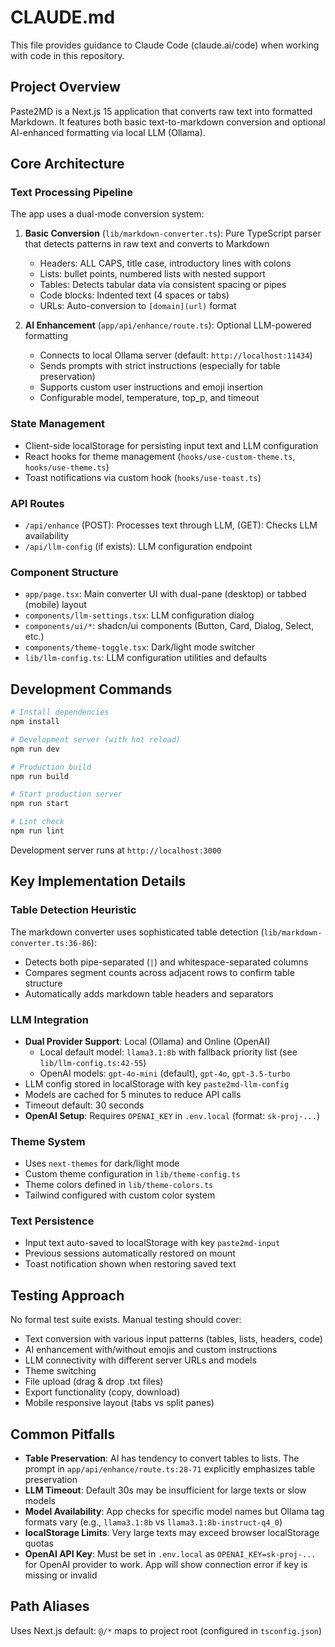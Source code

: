# CLAUDE.md

This file provides guidance to Claude Code (claude.ai/code) when working with code in this repository.

## Project Overview

Paste2MD is a Next.js 15 application that converts raw text into formatted Markdown. It features both basic text-to-markdown conversion and optional AI-enhanced formatting via local LLM (Ollama).

## Core Architecture

### Text Processing Pipeline
The app uses a dual-mode conversion system:

1. **Basic Conversion** (`lib/markdown-converter.ts`): Pure TypeScript parser that detects patterns in raw text and converts to Markdown
   - Headers: ALL CAPS, title case, introductory lines with colons
   - Lists: bullet points, numbered lists with nested support
   - Tables: Detects tabular data via consistent spacing or pipes
   - Code blocks: Indented text (4 spaces or tabs)
   - URLs: Auto-conversion to `[domain](url)` format

2. **AI Enhancement** (`app/api/enhance/route.ts`): Optional LLM-powered formatting
   - Connects to local Ollama server (default: `http://localhost:11434`)
   - Sends prompts with strict instructions (especially for table preservation)
   - Supports custom user instructions and emoji insertion
   - Configurable model, temperature, top_p, and timeout

### State Management
- Client-side localStorage for persisting input text and LLM configuration
- React hooks for theme management (`hooks/use-custom-theme.ts`, `hooks/use-theme.ts`)
- Toast notifications via custom hook (`hooks/use-toast.ts`)

### API Routes
- `/api/enhance` (POST): Processes text through LLM, (GET): Checks LLM availability
- `/api/llm-config` (if exists): LLM configuration endpoint

### Component Structure
- `app/page.tsx`: Main converter UI with dual-pane (desktop) or tabbed (mobile) layout
- `components/llm-settings.tsx`: LLM configuration dialog
- `components/ui/*`: shadcn/ui components (Button, Card, Dialog, Select, etc.)
- `components/theme-toggle.tsx`: Dark/light mode switcher
- `lib/llm-config.ts`: LLM configuration utilities and defaults

## Development Commands

```bash
# Install dependencies
npm install

# Development server (with hot reload)
npm run dev

# Production build
npm run build

# Start production server
npm run start

# Lint check
npm run lint
```

Development server runs at `http://localhost:3000`

## Key Implementation Details

### Table Detection Heuristic
The markdown converter uses sophisticated table detection (`lib/markdown-converter.ts:36-86`):
- Detects both pipe-separated (`|`) and whitespace-separated columns
- Compares segment counts across adjacent rows to confirm table structure
- Automatically adds markdown table headers and separators

### LLM Integration
- **Dual Provider Support**: Local (Ollama) and Online (OpenAI)
  - Local default model: `llama3.1:8b` with fallback priority list (see `lib/llm-config.ts:42-55`)
  - OpenAI models: `gpt-4o-mini` (default), `gpt-4o`, `gpt-3.5-turbo`
- LLM config stored in localStorage with key `paste2md-llm-config`
- Models are cached for 5 minutes to reduce API calls
- Timeout default: 30 seconds
- **OpenAI Setup**: Requires `OPENAI_KEY` in `.env.local` (format: `sk-proj-...`)

### Theme System
- Uses `next-themes` for dark/light mode
- Custom theme configuration in `lib/theme-config.ts`
- Theme colors defined in `lib/theme-colors.ts`
- Tailwind configured with custom color system

### Text Persistence
- Input text auto-saved to localStorage with key `paste2md-input`
- Previous sessions automatically restored on mount
- Toast notification shown when restoring saved text

## Testing Approach

No formal test suite exists. Manual testing should cover:
- Text conversion with various input patterns (tables, lists, headers, code)
- AI enhancement with/without emojis and custom instructions
- LLM connectivity with different server URLs and models
- Theme switching
- File upload (drag & drop .txt files)
- Export functionality (copy, download)
- Mobile responsive layout (tabs vs split panes)

## Common Pitfalls

- **Table Preservation**: AI has tendency to convert tables to lists. The prompt in `app/api/enhance/route.ts:28-71` explicitly emphasizes table preservation
- **LLM Timeout**: Default 30s may be insufficient for large texts or slow models
- **Model Availability**: App checks for specific model names but Ollama tag formats vary (e.g., `llama3.1:8b` vs `llama3.1:8b-instruct-q4_0`)
- **localStorage Limits**: Very large texts may exceed browser localStorage quotas
- **OpenAI API Key**: Must be set in `.env.local` as `OPENAI_KEY=sk-proj-...` for OpenAI provider to work. App will show connection error if key is missing or invalid

## Path Aliases

Uses Next.js default: `@/*` maps to project root (configured in `tsconfig.json`)